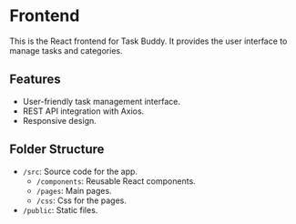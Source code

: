 # Frontend

This is the React frontend for Task Buddy. It provides the user interface to manage tasks and categories.

## Features
- User-friendly task management interface.
- REST API integration with Axios.
- Responsive design.

## Folder Structure
- `/src`: Source code for the app.
  - `/components`: Reusable React components.
  - `/pages`: Main pages.
  - `/css`: Css for the pages. 
- `/public`: Static files.
